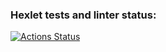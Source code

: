 ### Hexlet tests and linter status:
[![Actions Status](https://github.com/ilija8897/frontend-project-46/actions/workflows/hexlet-check.yml/badge.svg)](https://github.com/ilija8897/frontend-project-46/actions)